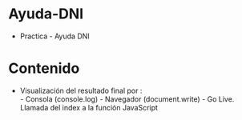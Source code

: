 # Ayuda-DNI
  - Practica - Ayuda DNI 
# Contenido
   - Visualización del resultado final por :  
         - Consola (console.log)
         - Navegador (document.write) 
         - Go Live. Llamada del index a la función JavaScript
